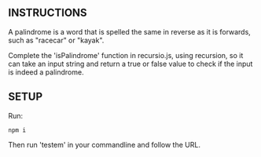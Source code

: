 ## INSTRUCTIONS

A palindrome is a word that is spelled the same in reverse as it is forwards, such as "racecar" or "kayak".

Complete the 'isPalindrome' function in recursio.js, using recursion, so it can take an input string and return a true or false value to check if the input is indeed a palindrome.

## SETUP

Run:

```
npm i
```

Then run 'testem' in your commandline and follow the URL.
